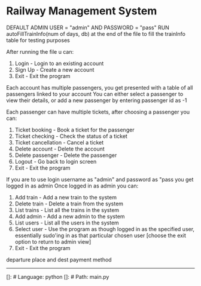 # Railway Management System

DEFAULT ADMIN USER = "admin" AND PASSWORD = "pass"
RUN autoFillTrainInfo(num of days, db) at the end of the file to fill the trainInfo table for testing purposes

After running the file u can:
1) Login - Login to an existing account
2) Sign Up - Create a new account
3) Exit - Exit the program

Each account has multiple passengers, you get presented with a table of all passengers linked to your account
You can either select a passenger to view their details, or add a new passenger by entering passenger id as -1

Each passenger can have multiple tickets, after choosing a passenger you can:
1) Ticket booking - Book a ticket for the passenger
2) Ticket checking - Check the status of a ticket
3) Ticket cancellation - Cancel a ticket
4) Delete account - Delete the account
5) Delete passenger - Delete the passenger
6) Logout - Go back to login screen
7) Exit - Exit the program

If you are to use login username as "admin" and password as "pass you get logged in as admin
Once logged in as admin you can:
1) Add train - Add a new train to the system
2) Delete train - Delete a train from the system
3) List trains - List all the trains in the system
4) Add admin - Add a new admin to the system
5) List users - List all the users in the system
6) Select user - Use the program as though logged in as the specified user, essentially sudo'ing in as that particular chosen user [choose the exit option to return to admin view]
7) Exit - Exit the program

departure place and dest
payment method


-----------------------------------------------------------------------------------------------------------------------

[]: # Language: python
[]: # Path: main.py